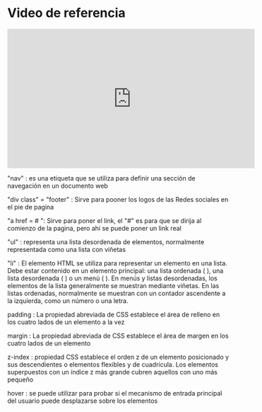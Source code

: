 # Video de referencia

<iframe width="560" height="315" src="https://www.youtube.com/embed/oWmOqxIanjk?si=5-d7lzG1Y7dDdOUq" title="YouTube video player" frameborder="0" allow="accelerometer; autoplay; clipboard-write; encrypted-media; gyroscope; picture-in-picture; web-share" allowfullscreen></iframe>


"nav" :  es una etiqueta que se utiliza para definir una sección de navegación en un documento web

"div class" = "footer" : Sirve para pooner los logos de las Redes sociales en el pie de pagina

"a href = # ": Sirve para poner el link, el "#" es para que se dirija al comienzo de la pagina, pero ahi se puede poner un link real

"ul" : representa una lista desordenada de elementos, normalmente representada como una lista con viñetas

"li" : El elemento HTML se utiliza para representar un elemento en una lista. Debe estar contenido en un elemento principal: una lista ordenada ( ), una lista desordenada ( ) o un menú ( ). En menús y listas desordenadas, los elementos de la lista generalmente se muestran mediante viñetas. En las listas ordenadas, normalmente se muestran con un contador ascendente a la izquierda, como un número o una letra.

padding : La propiedad abreviada de CSS establece el área de relleno en los cuatro lados de un elemento a la vez

margin : La propiedad abreviada de CSS establece el área de margen en los cuatro lados de un elemento

z-index : propiedad CSS establece el orden z de un elemento posicionado y sus descendientes o elementos flexibles y de cuadrícula. Los elementos superpuestos con un índice z más grande cubren aquellos con uno más pequeño

hover : se puede utilizar para probar si el mecanismo de entrada principal del usuario puede desplazarse sobre los elementos

